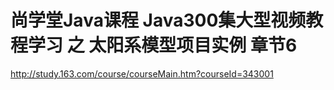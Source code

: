 
# 尚学堂Java课程 Java300集大型视频教程学习 之 太阳系模型项目实例 章节6

<http://study.163.com/course/courseMain.htm?courseId=343001>